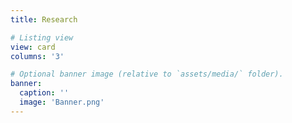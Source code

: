 ```yaml
---
title: Research

# Listing view
view: card 
columns: '3' 

# Optional banner image (relative to `assets/media/` folder).
banner:
  caption: ''
  image: 'Banner.png'
---
```

